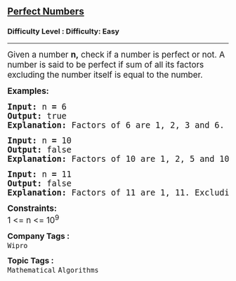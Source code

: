 <h2><a href="https://www.geeksforgeeks.org/problems/perfect-numbers3207/1?page=9&category=Data%20Structures,Algorithms,Mathematical,CPP&sortBy=submissions">Perfect Numbers</a></h2><h3>Difficulty Level : Difficulty: Easy</h3><hr><div class="problems_problem_content__Xm_eO"><p><span style="font-size: 14pt;">Given a number <strong>n,</strong> check if a number is perfect or not. A number is said to be perfect if sum of all its factors excluding the number itself is equal to the number.&nbsp;</span></p>
<p><span style="font-size: 14pt;"><strong>Examples:</strong></span></p>
<pre><span style="font-size: 14pt;"><strong>Input: </strong>n<strong> = </strong>6
<strong>Output: </strong>true 
<strong>Explanation: </strong>Factors of 6 are 1, 2, 3 and 6. Excluding 6 their sum is 6 which is equal to N itself. So, it's a Perfect Number.</span></pre>
<pre><span style="font-size: 14pt;"><strong>Input:</strong> n<strong> = </strong>10
<strong>Output: </strong>false<br><strong>Explanation: </strong>Factors of 10 are 1, 2, 5 and 10. Excluding 10 their sum is 8 which is not equal to N itself. So, it's not a Perfect Number.<br></span></pre>
<pre><span style="font-size: 14pt;"><strong>Input:</strong> n<strong> = </strong>11
<strong>Output: </strong>false<br><strong>Explanation: </strong>Factors of 11 are 1, 11. Excluding 11 their sum is 1 which is not equal to N itself. So, it's not a Perfect Number.</span></pre>
<p><span style="font-size: 14pt;"><strong>Constraints:</strong></span><br><span style="font-size: 14pt;">1 &lt;= n &lt;= 10<sup>9</sup></span></p></div><p><span style=font-size:18px><strong>Company Tags : </strong><br><code>Wipro</code>&nbsp;<br><p><span style=font-size:18px><strong>Topic Tags : </strong><br><code>Mathematical</code>&nbsp;<code>Algorithms</code>&nbsp;